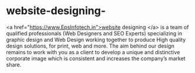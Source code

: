 website-designing-
==================

&lt;a href="https://www.EpsInfotech.in">website designing &lt;/a> is a team of qualified professionals (Web Designers and SEO Experts) specializing in graphic design and Web Design working together to produce High quality design solutions, for print, web and more. The aim behind our design remains to work with you as a client to develop a unique and distinctive corporate image which is consistent and increases the company’s market share.
